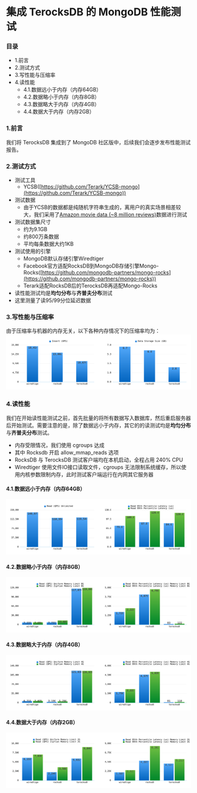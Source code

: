 # 集成 TerocksDB 的 MongoDB 性能测试

### 目录
- 1.前言
- 2.测试方式
- 3.写性能与压缩率
- 4.读性能
  - 4.1.数据远小于内存（内存64GB）
  - 4.2.数据略小于内存（内存8GB）
  - 4.3.数据略大于内存（内存4GB）
  - 4.4.数据大于内存（内存2GB）

### 1.前言
我们将 TerocksDB 集成到了 MongoDB 社区版中，后续我们会逐步发布性能测试报告。


### 2.测试方式
- 测试工具
  - YCSB([https://github.com/Terark/YCSB-mongo](https://github.com/Terark/YCSB-mongo))
- 测试数据
  - 由于YCSB的数据都是纯随机字符串生成的，离用户的真实场景相差较大，我们采用了[Amazon movie data (~8 million reviews)](https://snap.stanford.edu/data/web-Movies.html)数据进行测试
- 测试数据集尺寸
  - 约为9.1GB
  - 约800万条数据
  - 平均每条数据大约1KB
- 测试使用的引擎
  - MongoDB默认存储引擎Wiredtiger
  - Facebook官方适配RocksDB到MongoDB存储引擎Mongo-Rocks([https://github.com/mongodb-partners/mongo-rocks](https://github.com/mongodb-partners/mongo-rocks))
  - Terark适配RocksDB后的TerocksDB再适配Mongo-Rocks
- 读性能测试均是**均匀分布**与**齐普夫分布**测试
- 这里测量了读95/99分位延迟数据

### 3.写性能与压缩率
由于压缩率与机器的内存无关，以下各种内存情况下的压缩率均为：
![write.svg](write.svg)

### 4.读性能
我们在开始读性能测试之前，首先批量的将所有数据写入数据库，然后重启服务器后开始测试。需要注意的是，除了数据远小于内存，其它的的读测试均是**均匀分布**与**齐普夫分布**测试。

- 内存受限情况，我们使用 cgroups 达成
- 其中 Rocksdb 开启 allow_mmap_reads 选项
- RocksDB 与 TerocksDB 测试客户端均在本机启动，全程占用 240% CPU
- Wiredtiger 使用文件IO接口读取文件，cgroups 无法限制系统缓存，所以使用内核参数限制内存，此时测试客户端运行在内网其它服务器

#### 4.1.数据远小于内存（内存64GB）
![read.svg](read.svg)

#### 4.2.数据略小于内存（内存8GB）
![mem8_read.svg](mem8_read.svg)

#### 4.3.数据略大于内存（内存4GB）
![mem4_read.svg](mem4_read.svg)

#### 4.4.数据大于内存（内存2GB）
![mem2_read.svg](mem2_read.svg)
